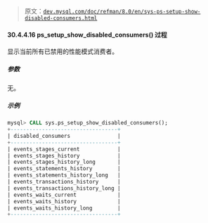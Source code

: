 > 原文：[`dev.mysql.com/doc/refman/8.0/en/sys-ps-setup-show-disabled-consumers.html`](https://dev.mysql.com/doc/refman/8.0/en/sys-ps-setup-show-disabled-consumers.html)

#### 30.4.4.16 ps_setup_show_disabled_consumers() 过程

显示当前所有已禁用的性能模式消费者。

##### 参数

无。

##### 示例

```sql
mysql> CALL sys.ps_setup_show_disabled_consumers();
+----------------------------------+
| disabled_consumers               |
+----------------------------------+
| events_stages_current            |
| events_stages_history            |
| events_stages_history_long       |
| events_statements_history        |
| events_statements_history_long   |
| events_transactions_history      |
| events_transactions_history_long |
| events_waits_current             |
| events_waits_history             |
| events_waits_history_long        |
+----------------------------------+
```
